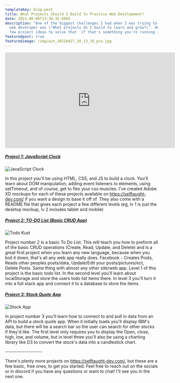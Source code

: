 ```yaml
---
templateKey: blog-post
title: What Projects Should I Build To Practice Web Development?
date: 2021-06-06T13:36:35.690Z
description: "One of the biggest challenges I had when I was trying to become a
  web developer was \"What projects do I build to learn and grow?\". Here are a
  few project ideas to solve that  if that's something you're running into. "
featuredpost: true
featuredimage: /img/win_20210427_10_13_16_pro.jpg
---
```



<iframe width="560" height="315" src="https://www.youtube.com/embed/HyROXwnlZJw" title="YouTube video player" frameborder="0" allow="accelerometer; autoplay; clipboard-write; encrypted-media; gyroscope; picture-in-picture" allowfullscreen></iframe>

<h5><a href="https://selftaught-dev.com/JavaScriptClock" target="_blank">Project 1: JavaScript Clock</a></h5>

![JavaScript Clock](/img/javascript-clock.png)

In this project you'll be using HTML, CSS, and JS to build a clock. You'll learn about DOM manipulation, adding event listeners to elements, using setTimeout, and of course, get to flex your css muscles. I've created Adobe XD mockups for each of these projects available on https://selftaught-dev.com/ if you want a design to base it off of. They also come with a README file that gives each project a few different levels (eg, lv 1 is just the desktop mockup, lv 2 includes tablet and mobile)

<h5><a href="https://selftaught-dev.com/To-DoListApp" target="_blank">Project 2: TO-DO List (Basic CRUD App)</a> </h5>

![Todo Kust](/img/todo-list.png)

Project number 2 is a basic To Do List. This will teach you how to preform all of the basic CRUD operations (Create, Read, Update, and Delete) and is a great first project when you learn any new language, because when you boil it down, that's all any web app really does. Facebook - Creates Posts, Reads other peoples posts/data, Update/Edit your posts/pictures/ect, Delete Posts. Same thing with almost any other site/web app. Level 1 of this project is the basic todo list. In the second level you'll learn about localStorage and store the users todo list items there. In level 3 you'll turn it into a full stack app and connect it to a database to store the items. 

<h5><a href="https://selftaught-dev.com/Stonks" target="_blank">Project 3: Stock Quote App</a> </h5>

![Stock App](/img/stock-app.png)

In project number 3 you'll learn how to connect to and pull in data from an API to build a stock quote app. When it initially loads you'll display IBM's data, but there will be a search bar so the user can search for other stocks if they'd like. The first level only requires you to display the Open, close, high, low, and volume, but in level three you'll also be using a charting library like D3 to convert the stock's data into a candlestick chart. 

\-------------------

There's plenty more projects on https://selftaught-dev.com/, but these are a few basic, free ones, to get you started. Feel free to reach out on the socials or in discord if you have any questions or want to chat! I'll see you in the next one.